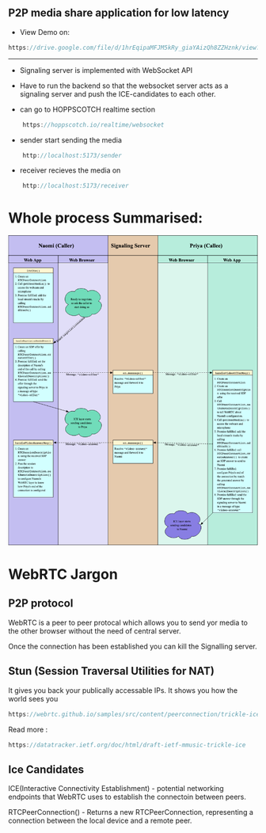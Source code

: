 ## P2P media share application for low latency
- View Demo on: 
```jsx 
https://drive.google.com/file/d/1hrEqipaMFJM5kRy_giaYAizQh8ZZHznk/view?usp=sharing
```

---

- Signaling server is implemented with WebSocket API

- Have to run the backend so that the websocket server acts as a signaling server and push the ICE-candidates to each other. 

-   can go to HOPPSCOTCH realtime section

```jsx
    https://hoppscotch.io/realtime/websocket
```

- sender start sending the media 

```jsx 
    http://localhost:5173/sender
```
- receiver recieves the media on 

```jsx 
    http://localhost:5173/receiver
```

# Whole process Summarised:
![alt text](image.png)


# WebRTC Jargon

## P2P protocol
WebRTC is a peer to peer protocal which allows you to send yor media to the other browser without the need of central server.

Once the connection has been established you can kill the Signalling server.

## Stun (Session Traversal Utilities for NAT)
It gives you back your publically accessable IPs. It shows you how the world sees you

```jsx 
https://webrtc.github.io/samples/src/content/peerconnection/trickle-ice/
```
Read more :
```jsx
https://datatracker.ietf.org/doc/html/draft-ietf-mmusic-trickle-ice
```

## Ice Candidates
ICE(Interactive Connectivity Establishment) - potential networking endpoints that WebRTC uses to establish the connectoin between peers.

RTCPeerConnection() - Returns a new RTCPeerConnection, representing a connection between the local device and a remote peer.


